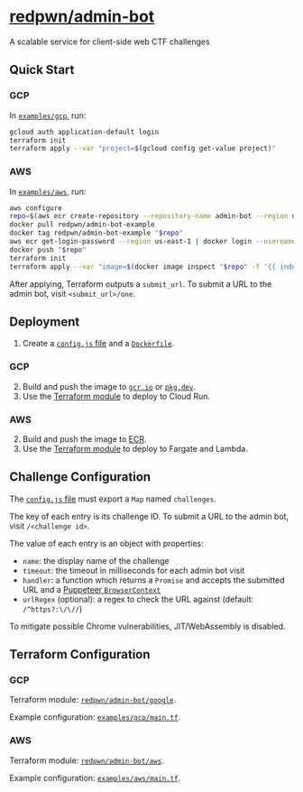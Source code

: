 # [redpwn/admin-bot](https://hub.docker.com/r/redpwn/admin-bot)

A scalable service for client-side web CTF challenges

## Quick Start

### GCP

In [`examples/gcp`](https://github.com/redpwn/admin-bot/tree/master/examples/gcp), run:

```sh
gcloud auth application-default login
terraform init
terraform apply --var "project=$(gcloud config get-value project)"
```

### AWS

In [`examples/aws`](https://github.com/redpwn/admin-bot/tree/master/examples/aws), run:

```sh
aws configure
repo=$(aws ecr create-repository --repository-name admin-bot --region us-east-1 --query repository.repositoryUri --output text)
docker pull redpwn/admin-bot-example
docker tag redpwn/admin-bot-example "$repo"
aws ecr get-login-password --region us-east-1 | docker login --username AWS --password-stdin "$repo"
docker push "$repo"
terraform init
terraform apply --var "image=$(docker image inspect "$repo" -f '{{ index .RepoDigests 0 }}')"
```

After applying, Terraform outputs a `submit_url`. To submit a URL to the admin bot, visit `<submit_url>/one`.

## Deployment

1. Create a [`config.js` file](#challenge-configuration) and a [`Dockerfile`](https://github.com/redpwn/admin-bot/blob/master/examples/image/Dockerfile).

### GCP

2. Build and push the image to [`gcr.io`](https://cloud.google.com/container-registry) or [`pkg.dev`](https://cloud.google.com/artifact-registry).
1. Use the [Terraform module](https://registry.terraform.io/modules/redpwn/admin-bot/google/latest) to deploy to Cloud Run.

### AWS

2. Build and push the image to [ECR](https://aws.amazon.com/ecr/).
1. Use the [Terraform module](https://registry.terraform.io/modules/redpwn/admin-bot/aws/latest) to deploy to Fargate and Lambda.

## Challenge Configuration

The [`config.js` file](https://github.com/redpwn/admin-bot/blob/master/examples/image/config.js) must export a `Map` named `challenges`.

The key of each entry is its challenge ID. To submit a URL to the admin bot, visit `/<challenge id>`.

The value of each entry is an object with properties:

* `name`: the display name of the challenge
* `timeout`: the timeout in milliseconds for each admin bot visit
* `handler`: a function which returns a `Promise` and accepts the submitted URL and a [Puppeteer `BrowserContext`](https://pptr.dev/#?show=api-class-browsercontext)
* `urlRegex` (optional): a regex to check the URL against (default: `/^https?:\/\//`)

To mitigate possible Chrome vulnerabilities, JIT/WebAssembly is disabled.

## Terraform Configuration

### GCP

Terraform module: [`redpwn/admin-bot/google`](https://registry.terraform.io/modules/redpwn/admin-bot/google/latest).

Example configuration: [`examples/gcp/main.tf`](https://github.com/redpwn/admin-bot/blob/master/examples/gcp/main.tf).

### AWS

Terraform module: [`redpwn/admin-bot/aws`](https://registry.terraform.io/modules/redpwn/admin-bot/aws/latest).

Example configuration: [`examples/aws/main.tf`](https://github.com/redpwn/admin-bot/blob/master/examples/aws/main.tf).
